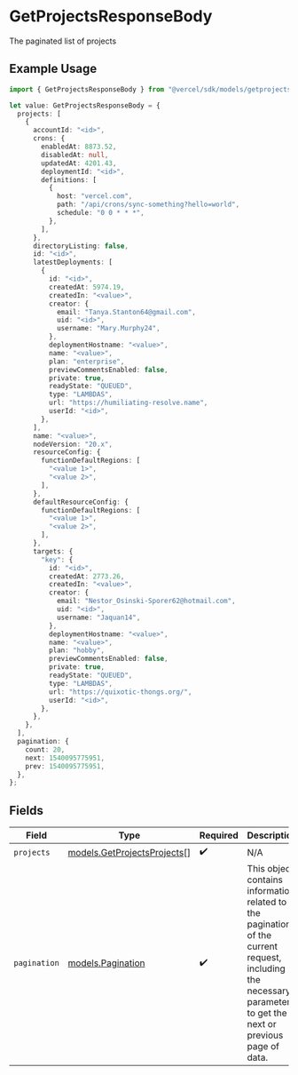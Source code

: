 # GetProjectsResponseBody

The paginated list of projects

## Example Usage

```typescript
import { GetProjectsResponseBody } from "@vercel/sdk/models/getprojectsop.js";

let value: GetProjectsResponseBody = {
  projects: [
    {
      accountId: "<id>",
      crons: {
        enabledAt: 8873.52,
        disabledAt: null,
        updatedAt: 4201.43,
        deploymentId: "<id>",
        definitions: [
          {
            host: "vercel.com",
            path: "/api/crons/sync-something?hello=world",
            schedule: "0 0 * * *",
          },
        ],
      },
      directoryListing: false,
      id: "<id>",
      latestDeployments: [
        {
          id: "<id>",
          createdAt: 5974.19,
          createdIn: "<value>",
          creator: {
            email: "Tanya.Stanton64@gmail.com",
            uid: "<id>",
            username: "Mary.Murphy24",
          },
          deploymentHostname: "<value>",
          name: "<value>",
          plan: "enterprise",
          previewCommentsEnabled: false,
          private: true,
          readyState: "QUEUED",
          type: "LAMBDAS",
          url: "https://humiliating-resolve.name",
          userId: "<id>",
        },
      ],
      name: "<value>",
      nodeVersion: "20.x",
      resourceConfig: {
        functionDefaultRegions: [
          "<value 1>",
          "<value 2>",
        ],
      },
      defaultResourceConfig: {
        functionDefaultRegions: [
          "<value 1>",
          "<value 2>",
        ],
      },
      targets: {
        "key": {
          id: "<id>",
          createdAt: 2773.26,
          createdIn: "<value>",
          creator: {
            email: "Nestor_Osinski-Sporer62@hotmail.com",
            uid: "<id>",
            username: "Jaquan14",
          },
          deploymentHostname: "<value>",
          name: "<value>",
          plan: "hobby",
          previewCommentsEnabled: false,
          private: true,
          readyState: "QUEUED",
          type: "LAMBDAS",
          url: "https://quixotic-thongs.org/",
          userId: "<id>",
        },
      },
    },
  ],
  pagination: {
    count: 20,
    next: 1540095775951,
    prev: 1540095775951,
  },
};
```

## Fields

| Field                                                                                                                                                           | Type                                                                                                                                                            | Required                                                                                                                                                        | Description                                                                                                                                                     |
| --------------------------------------------------------------------------------------------------------------------------------------------------------------- | --------------------------------------------------------------------------------------------------------------------------------------------------------------- | --------------------------------------------------------------------------------------------------------------------------------------------------------------- | --------------------------------------------------------------------------------------------------------------------------------------------------------------- |
| `projects`                                                                                                                                                      | [models.GetProjectsProjects](../models/getprojectsprojects.md)[]                                                                                                | :heavy_check_mark:                                                                                                                                              | N/A                                                                                                                                                             |
| `pagination`                                                                                                                                                    | [models.Pagination](../models/pagination.md)                                                                                                                    | :heavy_check_mark:                                                                                                                                              | This object contains information related to the pagination of the current request, including the necessary parameters to get the next or previous page of data. |
